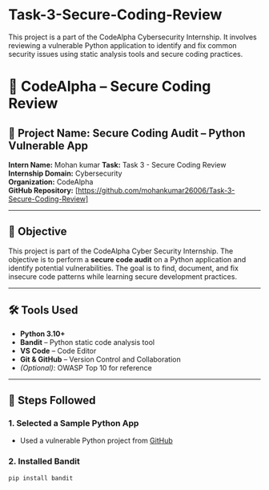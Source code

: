 # Task-3-Secure-Coding-Review
This project is a part of the CodeAlpha Cybersecurity Internship. It involves reviewing a vulnerable Python application to identify and fix common security issues using static analysis tools and secure coding practices.
# 🔐 CodeAlpha – Secure Coding Review

## 📁 Project Name: Secure Coding Audit – Python Vulnerable App

**Intern Name:** Mohan kumar
**Task:** Task 3 - Secure Coding Review  
**Internship Domain:** Cybersecurity  
**Organization:** CodeAlpha  
**GitHub Repository:** [https://github.com/mohankumar26006/Task-3-Secure-Coding-Review]

---

## 🧠 Objective

This project is part of the CodeAlpha Cyber Security Internship. The objective is to perform a **secure code audit** on a Python application and identify potential vulnerabilities. The goal is to find, document, and fix insecure code patterns while learning secure development practices.

---

## 🛠 Tools Used

- **Python 3.10+**
- **Bandit** – Python static code analysis tool  
- **VS Code** – Code Editor  
- **Git & GitHub** – Version Control and Collaboration  
- *(Optional)*: OWASP Top 10 for reference

---

## 📌 Steps Followed

### 1. Selected a Sample Python App
- Used a vulnerable Python project from [GitHub](https://github.com/satwikkansal/python-security-guide)

### 2. Installed Bandit
```bash
pip install bandit
